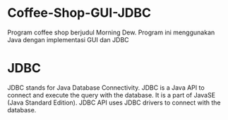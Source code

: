 # Coffee-Shop-GUI-JDBC
Program coffee shop berjudul Morning Dew. Program ini menggunakan Java dengan implementasi GUI dan JDBC

# JDBC 
JDBC stands for Java Database Connectivity. JDBC is a Java API to connect and execute the query with the database. It is a part of JavaSE (Java Standard Edition). JDBC API uses JDBC drivers to connect with the database.
